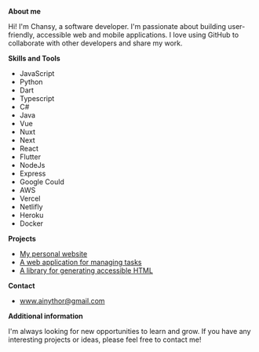 **About me**

Hi! I'm Chansy, a software developer. I'm passionate about building user-friendly, accessible web and mobile applications. I love using GitHub to collaborate with other developers and share my work.

**Skills and Tools**
* JavaScript
* Python
* Dart
* Typescript
* C#
* Java
* Vue
* Nuxt
* Next
* React
* Flutter
* NodeJs
* Express
* Google Could
* AWS
* Vercel
* Netlifly
* Heroku
* Docker

**Projects**

* [My personal website](https://github.com/alice-smith/alice-smith.github.io)
* [A web application for managing tasks](https://github.com/alice-smith/task-manager)
* [A library for generating accessible HTML](https://github.com/alice-smith/accessible-html)

**Contact**

* www.ainythor@gmail.com

**Additional information**

I'm always looking for new opportunities to learn and grow. If you have any interesting projects or ideas, please feel free to contact me!
